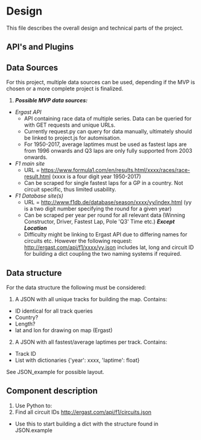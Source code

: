 # Design

This file describes the overall design and technical parts of the project.

## API's and Plugins

## Data Sources

For this project, multiple data sources can be used, depending if the MVP is chosen or a more complete project is finalized.

1. ***Possible MVP data sources:***
* *Ergast API*
  * API containing race data of multiple series. Data can be queried for with GET requests and unique URLs.
  * Currently request.py can query for data manually, ultimately should be linked to project.js for automisation.
  * For 1950-2017, average laptimes must be used as fastest laps are from 1996 onwards and Q3 laps are only fully supported from 2003 onwards.
* *F1 main site*
  * URL = https://www.formula1.com/en/results.html/xxxx/races/race-result.html (xxxx is a four digit year 1950-2017)
  * Can be scraped for single fastest laps for a GP in a country. Not circuit specific, thus limited usability.
* *F1 Database site(s)*
  * URL = http://www.f1db.de/database/season/xxxx/yy/index.html (yy is a two digit number specifying the round for a given year)
  * Can be scraped per year per round for all relevant data (Winning Constructor, Driver, Fastest Lap, Pole 'Q3' Time etc.) ***Except Location***
  * Difficulty might be linking to Ergast API due to differing names for circuits etc. However the following request: http://ergast.com/api/f1/xxxx/yy.json includes lat, long and circuit ID for building a dict coupling the two naming systems if required.

## Data structure

For the data structure the following must be considered:

1. A JSON with all unique tracks for building the map. Contains:
  * ID identical for all track queries
  * Country?
  * Length?
  * lat and lon for drawing on map (Ergast)

2. A JSON with all fastest/average laptimes per track. Contains:
  * Track ID
  * List with dictionaries {'year': xxxx, 'laptime': float}
  
See JSON_example for possible layout.

## Component description

1. Use Python to:
  1. Find all circuit IDs http://ergast.com/api/f1/circuits.json
  * Use this to start building a dict with the structure found in JSON.example
